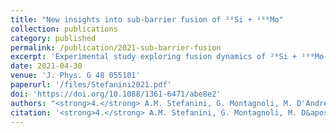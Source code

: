 ```yaml
---
title: "New insights into sub-barrier fusion of ²⁸Si + ¹⁰⁰Mo"
collection: publications
category: published
permalink: /publication/2021-sub-barrier-fusion
excerpt: 'Experimental study exploring fusion dynamics of ²⁸Si + ¹⁰⁰Mo below the Coulomb barrier.'
date: 2021-04-30
venue: 'J. Phys. G 48 055101'
paperurl: '/files/Stefanini2021.pdf'
doi: 'https://doi.org/10.1088/1361-6471/abe8e2'
authors: "<strong>4.</strong> A.M. Stefanini, G. Montagnoli, M. D'Andrea, M. Giacomin, <strong><u>C. Dehman</u></strong> et al."
citation: '<strong>4.</strong> A.M. Stefanini, G. Montagnoli, M. D&apos;Andrea, M. Giacomin, <u>C. Dehman</u> et al. (2021). <small><strong>New insights into sub-barrier fusion of ²⁸Si + ¹⁰⁰Mo</strong></small>. <em>J. Phys. G <b>48</b> 055101</em>. (<a href="https://ui.adsabs.harvard.edu/abs/2021JPhG...48e5101S/abstract">ADS</a>, <a href="https://doi.org/10.1088/1361-6471/abe8e2">DOI</a>)'
---
```

